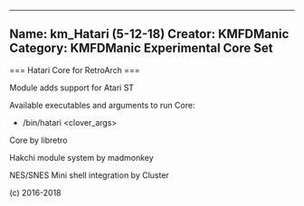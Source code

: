 -----------------------
Name: km_Hatari (5-12-18)
Creator: KMFDManic
Category: KMFDManic Experimental Core Set
-----------------------
=== Hatari Core for RetroArch ===

Module adds support for Atari ST

Available executables and arguments to run Core:
- /bin/hatari <rom> <clover_args>

Core by libretro

Hakchi module system by madmonkey

NES/SNES Mini shell integration by Cluster

(c) 2016-2018
